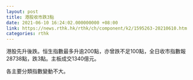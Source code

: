 ```yaml
---
layout: post
title: 港股收市跌3點
date: 2021-06-10 16:24:02.000000000 +08:00
link: https://news.rthk.hk/rthk/ch/component/k2/1595263-20210610.htm
categories: rthk
---
```


港股先升後跌。恒生指數最多升逾200點，亦曾跌不足100點，全日收市指數報28738點，跌3點。主板成交1340億元。

各主要分類指數變動不大。
